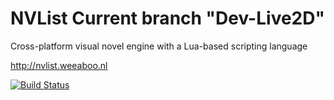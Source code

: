 # NVList Current branch "Dev-Live2D"
Cross-platform visual novel engine with a Lua-based scripting language

<http://nvlist.weeaboo.nl>

[![Build Status](https://travis-ci.org/anonl/nvlist.svg?branch=master)](https://travis-ci.org/anonl/nvlist)
